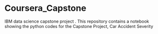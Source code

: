 # Coursera_Capstone
IBM data science capstone project .
This repository contains a notebook showing the python codes for the Capstone Project, Car Accident Severity
